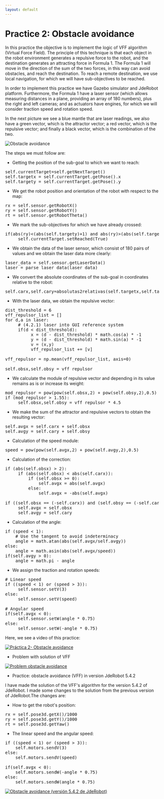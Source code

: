 ```yaml
---
layout: default
---
```

# Practice 2: Obstacle avoidance


In this practice the objective is to implement the logic of VFF algorithm (Virtual Force Field). The principle of this technique is that each object in the robot environment generates a repulsive force to the robot, and the destination generates an attracting force in Formula 1. The Formula 1 will move in the direction of the sum of the two forces, in this way can avoid obstacles, and reach the destination. To reach a remote destination, we use local navigation, for which we will have sub-objectives to be reached.

In order to implement this practice we have Gazebo simulator and JdeRobot platform. Furthermore, the Formula 1 have a laser sensor (which allows measuring distances in a plane, providing an array of 180 numbers), plus the right and left cameras; and as actuators have engines, for which we will consider traction speed and rotation speed.

In the next picture we see a blue mantle that are laser readings, we also have a green vector, which is the attractor vector; a red vector, which is the repulsive vector; and finally a black vector, which is the combination of the two. 


![Obstacle avoidance](https://roboticsurjc-students.github.io/2016-tfg-vanessa-fernandez/images/obstacle_avoidance.png)


The steps we must follow are:

- Getting the position of the sub-goal to which we want to reach: 

<pre>
self.currentTarget=self.getNextTarget()
self.targetx = self.currentTarget.getPose().x
self.targety = self.currentTarget.getPose().y
</pre>


- We get the robot position and orientation of the robot with respect to the map: 

<pre>
rx = self.sensor.getRobotX()
ry = self.sensor.getRobotY()
rt = self.sensor.getRobotTheta()
</pre>


- We mark the sub-objectives for which we have already crossed: 

<pre>
if(abs(ry)<(abs(self.targety)+1) and abs(ry)>(abs(self.targety)-1)):
     self.currentTarget.setReached(True)
</pre>


- We obtain the data of the laser sensor, which consist of 180 pairs of values and we obtain the laser data more clearly: 

<pre>
laser_data = self.sensor.getLaserData()
laser = parse_laser_data(laser_data)
</pre>


- We convert the absolute coordinates of the sub-goal in coordinates relative to the robot: 

<pre>
self.carx,self.cary=absolutas2relativas(self.targetx,self.targety,rx,ry,rt)
</pre>


- With the laser data, we obtain the repulsive vector: 

<pre>
dist_threshold = 6
vff_repulsor_list = []
for d,a in laser:
     # (4.2.1) laser into GUI reference system
     if(d < dist_threshold):
          x = (d - dist_threshold) * math.cos(a) * -1
          y = (d - dist_threshold) * math.sin(a) * -1
          v = (x,y)
          vff_repulsor_list += [v]

vff_repulsor = np.mean(vff_repulsor_list, axis=0)

self.obsx,self.obsy = vff_repulsor
</pre>


- We calculate the module of repulsive vector and depending in its value remains as is or increase its weight: 

<pre>
mod_repulsor = pow(pow(self.obsx,2) + pow(self.obsy,2),0.5)
if (mod_repulsor > 1.55):
     self.obsx,self.obsy = vff_repulsor * 4.5
</pre>


- We make the sum of the attractor and repulsive vectors to obtain the resulting vector:

<pre>
self.avgx = self.carx + self.obsx
self.avgy = self.cary + self.obsy
</pre>


- Calculation of the speed module: 

<pre>
speed = pow(pow(self.avgx,2) + pow(self.avgy,2),0.5)
</pre>


- Calculation of the correction: 

<pre>
if (abs(self.obsx) > 2):
     if (abs(self.obsx) < abs(self.carx)):
         if (self.obsx >= 0):
             self.avgx = abs(self.avgx)
         else:
             self.avgx = -abs(self.avgx)

if ((self.obsx == (-self.carx)) and (self.obsy == (-self.cary))):
     self.avgx = self.obsx
     self.avgy = self.cary
</pre>


- Calculation of the angle: 

<pre>
if (speed < 1):
    # Use the tangent to avoid indeterminacy
    angle = math.atan(abs(self.avgx/self.avgy))
else:
    angle = math.asin(abs(self.avgx/speed))
if(self.avgy > 0):
    angle = math.pi - angle
</pre>


- We assign the traction and rotation speeds: 

<pre>
# Linear speed
if ((speed < 1) or (speed > 3)):
     self.sensor.setV(3)
else:
     self.sensor.setV(speed)

# Angular speed
if(self.avgx < 0):
     self.sensor.setW(angle * 0.75)
else:
     self.sensor.setW(-angle * 0.75)
</pre>


Here, we see a video of this practice: 

[![Práctica 2- Obstacle avoidance](https://roboticsurjc-students.github.io/2016-tfg-vanessa-fernandez/images/obst_avoidance.png)](https://www.youtube.com/watch?v=8dEg-3qunU4)



* Problem with solution of VFF

[![Problem obstacle avoidance](https://roboticsurjc-students.github.io/2016-tfg-vanessa-fernandez/images/obst_avoidance.png)](https://www.youtube.com/watch?v=rCKQaw2_0hA)



* Practice: obstacle avoidance (VFF) in version JdeRobot 5.4.2

I have made the solution of the VFF's algorithm for the version 5.4.2 of JdeRobot. I made some changes to the solution from the previous version of JdeRobot.The changes are:

- How to get the robot's position:

<pre>
rx = self.pose3d.getX()/1000
ry = self.pose3d.getY()/1000
rt = self.pose3d.getYaw()
</pre>


- The linear speed and the angular speed:

<pre>
if ((speed < 1) or (speed > 3)):
    self.motors.sendV(3)
else:
    self.motors.sendV(speed)

if(self.avgx < 0):
    self.motors.sendW(-angle * 0.75)
else:
    self.motors.sendW(angle * 0.75)
</pre>

[![Obstacle avoidance (versión 5.4.2 de JdeRobot)](https://roboticsurjc-students.github.io/2016-tfg-vanessa-fernandez/images/obst_avoidance.png)](https://www.youtube.com/watch?v=kVPGPjUv1oM)


